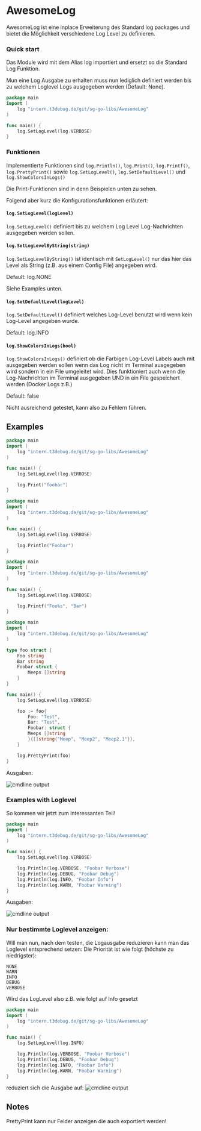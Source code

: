 # AwesomeLog

AwesomeLog ist eine inplace Erweiterung des Standard log packages und bietet die Möglichkeit verschiedene Log Level zu definieren.

### Quick start
Das Module wird mit dem Alias log importiert und ersetzt so die Standard Log Funktion.

Mun eine Log Ausgabe zu erhalten muss nun lediglich definiert werden bis zu welchem Loglevel Logs ausgegeben werden (Default: None).

```go
package main
import (
    log "intern.t3debug.de/git/sg-go-libs/AwesomeLog"
)

func main() {
    log.SetLogLevel(log.VERBOSE)
}
``` 

### Funktionen

Implementierte Funktionen sind `log.Println()`, `log.Print()`, `log.Printf()`, `log.PrettyPrint()` sowie
`log.SetLogLevel()`, `log.SetDefaultLevel()` und `log.ShowColorsInLogs()`

Die Print-Funktionen sind in denn Beispielen unten zu sehen.

Folgend aber kurz die Konfigurationsfunktionen erläutert:
#### `log.SetLogLevel(logLevel)`
`log.SetLogLevel()` definiert bis zu welchem Log Level Log-Nachrichten ausgegeben werden sollen.

#### `log.SetLogLevelByString(string)`
`log.SetLogLevelByString()` ist identisch mit `SetLogLevel()` nur das hier das Level als String (z.B. aus einem Config File) angegeben wird.

Default: log.NONE

Siehe Examples unten.

#### `log.SetDefaultLevel(logLevel)`
`log.SetDefaultLevel()` definiert welches Log-Level benutzt wird wenn kein Log-Level angegeben wurde.

Default: log.INFO

#### `log.ShowColorsInLogs(bool)`
`log.ShowColorsInLogs()` definiert ob die Farbigen Log-Level Labels auch mit ausgegeben werden sollen wenn das Log nicht im Terminal ausgegeben wird sondern in ein File umgeleitet wird.
Dies funktioniert auch wenn die Log-Nachrichten im Terminal ausgegeben UND in ein File gespeichert werden (Docker Logs z.B.)

Default: false

Nicht ausreichend getestet, kann also zu Fehlern führen.

## Examples
```go
package main
import (
    log "intern.t3debug.de/git/sg-go-libs/AwesomeLog"
)

func main() {
    log.SetLogLevel(log.VERBOSE)

    log.Print("foobar")
}
```

```go
package main
import (
    log "intern.t3debug.de/git/sg-go-libs/AwesomeLog"
)

func main() {
    log.SetLogLevel(log.VERBOSE)

    log.Println("Foobar")
}
```

```go
package main
import (
    log "intern.t3debug.de/git/sg-go-libs/AwesomeLog"
)

func main() {
    log.SetLogLevel(log.VERBOSE)

    log.Printf("Foo%s", "Bar")
}
```

```go
package main
import (
    log "intern.t3debug.de/git/sg-go-libs/AwesomeLog"
)

type foo struct {
	Foo string
	Bar string
	Foobar struct {
		Meeps []string
	}
}

func main() {
    log.SetLogLevel(log.VERBOSE)

    foo := foo{
		Foo: "Test",
		Bar: "Test",
		Foobar: struct {
    	Meeps []string
		}{[]string{"Meep", "Meep2", "Meep2.1"}},
	}

    log.PrettyPrint(foo)
}
```

Ausgaben:

![cmdline output](https://user-images.githubusercontent.com/49272981/80649110-b3297e80-8a71-11ea-9779-d359da872d75.png)



### Examples with Loglevel
So kommen wir jetzt zum interessanten Teil!

```go
package main
import (
    log "intern.t3debug.de/git/sg-go-libs/AwesomeLog"
)

func main() {
    log.SetLogLevel(log.VERBOSE)

    log.Println(log.VERBOSE, "Foobar Verbose")
    log.Println(log.DEBUG, "Foobar Debug")
    log.Println(log.INFO, "Foobar Info")
    log.Println(log.WARN, "Foobar Warning")
}
```
Ausgaben:

![cmdline output](https://user-images.githubusercontent.com/49272981/80649108-b290e800-8a71-11ea-8463-595e9de9f171.png)

### Nur bestimmte Loglevel anzeigen:
Will man nun, nach dem testen, die Logausgabe reduzieren kann man das Loglevel entsprechend setzen:
Die Priorität ist wie folgt (höchste zu niedrigster):
```
NONE
WARN
INFO
DEBUG
VERBOSE
```

Wird das LogLevel also z.B. wie folgt auf Info gesetzt
```go
package main
import (
    log "intern.t3debug.de/git/sg-go-libs/AwesomeLog"
)

func main() {
    log.SetLogLevel(log.INFO)

    log.Println(log.VERBOSE, "Foobar Verbose")
    log.Println(log.DEBUG, "Foobar Debug")
    log.Println(log.INFO, "Foobar Info")
    log.Println(log.WARN, "Foobar Warning")
}
```
reduziert sich die Ausgabe auf:
![cmdline output](https://user-images.githubusercontent.com/49272981/80649104-b1f85180-8a71-11ea-9c72-d98ed825a6b4.png)


## Notes
PrettyPrint kann nur Felder anzeigen die auch exportiert werden!
